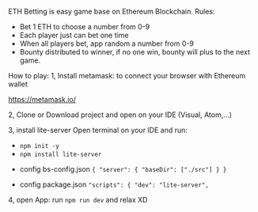ETH Betting is easy game base on Ethereum Blockchain. 
Rules: 
- Bet 1 ETH to choose a number from 0-9
- Each player just can bet one time
- When all players bet, app random a number from 0-9
- Bounty distributed to winner, if no one win, bounty will plus to the next game.

How to play:
1, Install metamask: to connect your browser with Ethereum wallet 

https://metamask.io/

2, Clone or Download project and open on your IDE (Visual, Atom,...)

3, install lite-server
Open terminal on your IDE and run:
+ `npm init -y`
+ `npm install lite-server`

- config bs-config.json
``
{
    "server": {
      "baseDir": ["./src"]
    }
}
``

- config package.json
``
"scripts": {
    "dev": "lite-server",
``

4, open App: 
run `npm run dev` and relax XD 
 

